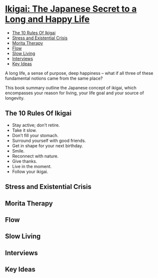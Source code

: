 # [Ikigai: The Japanese Secret to a Long and Happy Life](https://www.goodreads.com/book/show/40534545-ikigai)

- [The 10 Rules Of Ikigai](#the-10-rules-of-ikigai)
- [Stress and Existential Crisis](#stress-and-existential-crisis)
- [Morita Therapy](#morita-therapy)
- [Flow](#flow)
- [Slow Living](#slow-living)
- [Interviews](#interviews)
- [Key Ideas](#key-ideas)


A long life, a sense of purpose, deep happiness – what if all three of these fundamental notions came from the same place?

This book summary outline the Japanese concept of ikigai, which encompasses your reason for living, your life goal and your source of longevity.


## The 10 Rules Of Ikigai
- Stay active; don’t retire.
- Take it slow.
- Don’t fill your stomach.
- Surround yourself with good friends.
- Get in shape for your next birthday.
- Smile.
- Reconnect with nature.
- Give thanks.
- Live in the moment.
- Follow your ikigai.

## Stress and Existential Crisis

## Morita Therapy

## Flow

## Slow Living

## Interviews

## Key Ideas
